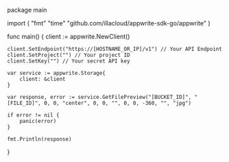 package main

import (
    "fmt"
    "time"
    "github.com/illacloud/appwrite-sdk-go/appwrite"
)

func main() {
    client := appwrite.NewClient()

    client.SetEndpoint("https://[HOSTNAME_OR_IP]/v1") // Your API Endpoint
    client.SetProject("") // Your project ID
    client.SetKey("") // Your secret API key

    var service := appwrite.Storage{
        client: &client
    }

    var response, error := service.GetFilePreview("[BUCKET_ID]", "[FILE_ID]", 0, 0, "center", 0, 0, "", 0, 0, -360, "", "jpg")

    if error != nil {
        panic(error)
    }

    fmt.Println(response)
}
